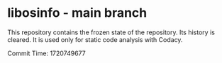 # libosinfo - main branch

This repository contains the frozen state of the repository.
Its history is cleared. It is used only for static code
analysis with Codacy.

Commit Time: 1720749677